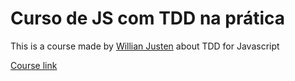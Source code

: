 # Curso de JS com TDD na prática

This is a course made by [Willian Justen](https://github.com/willianjusten/) about TDD for Javascript

[Course link](https://www.udemy.com/js-com-tdd-na-pratica)